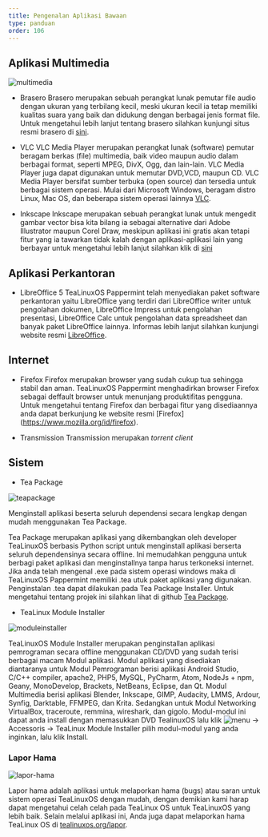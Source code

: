 ```yaml
---
title: Pengenalan Aplikasi Bawaan
type: panduan
order: 106
---
```


## Aplikasi Multimedia

![multimedia](https://cloud.githubusercontent.com/assets/26142091/23577778/c11fde0c-00fa-11e7-8244-ec175efb3fde.png)

- Brasero
Brasero merupakan sebuah perangkat lunak pemutar file audio dengan ukuran yang terbilang kecil, meski ukuran kecil ia tetap memiliki kualitas suara yang baik dan didukung dengan berbagai jenis format file. Untuk mengetahui lebih lanjut tentang brasero silahkan kunjungi situs resmi brasero di [sini](http://www.url.com).
<!-- Audacious adalah sebuah perangkat lunak pemutar media berlisensi bebas yang berfokus dengan penggunaan sumber daya komputer yang rendah, kualitas suara yang tinggi dan mendukung berbagai jenis format. Untuk mengetahui lebih lanjut silahkan berkunjung ke website resmi audacious [Audacious] (http://tealinuxos.org/dukungan/audacious-media-player.org). -->

- VLC
VLC Media Player merupakan perangkat lunak (software) pemutar beragam berkas (file) multimedia, baik video maupun audio dalam berbagai format, seperti MPEG, DivX, Ogg, dan lain-lain. VLC Media Player juga dapat digunakan untuk memutar DVD,VCD, maupun CD. VLC Media Player bersifat sumber terbuka (open source) dan tersedia untuk berbagai sistem operasi. Mulai dari Microsoft Windows, beragam distro Linux, Mac OS, dan beberapa sistem operasi lainnya [VLC](http://www.videolan.org/vlc/).

- Inkscape
Inkscape merupakan sebuah perangkat lunak untuk mengedit gambar vector bisa kita bilang ia sebagai alternative dari Adobe Illustrator maupun Corel Draw, meskipun aplikasi ini gratis akan tetapi fitur yang ia tawarkan tidak kalah dengan aplikasi-aplikasi lain yang berbayar untuk mengetahui lebih lanjut silahkan klik di [sini](http://www.url.com)

## Aplikasi Perkantoran

- LibreOffice 5
TeaLinuxOS Pappermint telah menyediakan paket software perkantoran yaitu LibreOffice yang terdiri dari LibreOffice writer untuk pengolahan dokumen, LibreOffice Impress untuk pengolahan presentasi, LibreOffice Calc untuk pengolahan data spreadsheet dan banyak paket LibreOffice lainnya. Informas lebih lanjut silahkan kunjungi website resmi [LibreOffice](http://tealinuxos.org/dukungan/libreoffice.org). 

## Internet

- Firefox
Firefox merupakan browser yang sudah cukup tua sehingga stabil dan aman. TeaLinuxOS Pappermint menghadirkan browser Firefox sebagai deffault browser untuk menunjang produktifitas pengguna. Untuk mengetahui tentang Firefox dan berbagai fitur yang disediaannya anda dapat berkunjung ke website resmi [Firefox] (https://www.mozilla.org/id/firefox).

- Transmission
Transmission merupakan *torrent client*

## Sistem

- Tea Package

![teapackage](https://cloud.githubusercontent.com/assets/26142091/23577786/f179e818-00fa-11e7-8a7c-8fd3756e9ed8.png)

Menginstall aplikasi beserta seluruh dependensi secara lengkap dengan mudah menggunakan Tea Package.

Tea Package merupakan aplikasi yang dikembangkan oleh developer TeaLinuxOS berbasis Python script untuk menginstall aplikasi berserta seluruh dependensinya secara offline. Ini memudahkan pengguna untuk berbagi paket aplikasi dan menginstallnya tanpa harus terkoneksi internet. Jika anda telah mengenal .exe pada sistem operasi windows maka di TeaLinuxOS Pappermint memiliki .tea utuk paket aplikasi yang digunakan. Penginstalan .tea dapat dilakukan pada Tea Package Installer. Untuk mengetahui tentang projek ini silahkan lihat di github [Tea Package](http://tealinuxos.org/dukungan/github.com/tealinuxos/).

- TeaLinux Module Installer

![moduleinstaller](https://cloud.githubusercontent.com/assets/26142091/23577794/155d48ba-00fb-11e7-999b-fdd614960e12.png)

TeaLinuxOS Module Installer merupakan penginstallan aplikasi pemrograman secara offline menggunakan CD/DVD yang sudah terisi berbagai macam Modul aplikasi. Modul aplikasi yang disediakan diantaranya untuk Modul Pemrograman berisi aplikasi Android Studio, C/C++ compiler, apache2, PHP5, MySQL, PyCharm, Atom, NodeJs + npm, Geany, MonoDevelop, Brackets, NetBeans, Eclipse, dan Qt. Modul Multimedia berisi aplikasi Blender, Inkscape, GIMP, Audacity, LMMS, Ardour, Synfig, Darktable, FFMPEG, dan Krita. Sedangkan untuk Modul Networking VirtualBox, traceroute, remmina, wireshark, dan gigolo.
Modul-modul ini dapat anda install dengan memasukkan DVD TealinuxOS lalu klik  ![menu](https://cloud.githubusercontent.com/assets/26142091/23577576/a90a1a1c-00f5-11e7-86ec-d4bc4d831a13.png)
 → Accessoris → TeaLinux Module Installer pilih modul-modul yang anda inginkan, lalu klik Install.

### Lapor Hama

![lapor-hama](https://cloud.githubusercontent.com/assets/26142091/23577802/442cbd2e-00fb-11e7-9f24-b2295cf0cbac.png)

Lapor hama adalah aplikasi untuk melaporkan hama (bugs) atau saran untuk sistem operasi TeaLinuxOS dengan mudah, dengan demikian kami harap dapat mengetahui celah celah pada TeaLinux OS untuk TeaLinuxOS yang lebih baik.
Selain melalui aplikasi ini, Anda juga dapat melaporkan hama TeaLinux OS di [tealinuxos.org/lapor](http://tealinuxos.org/lapor).


